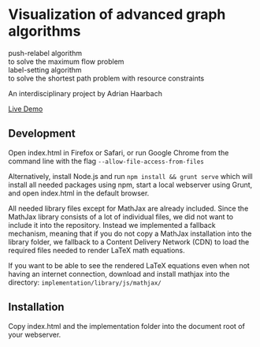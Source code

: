 # Visualization of advanced graph algorithms
push-relabel algorithm  
to solve the maximum flow problem  
label-setting algorithm  
to solve the shortest path problem with resource constraints  

An interdisciplinary project by Adrian Haarbach

[Live Demo](http://www.adrian-haarbach.de/idp-graph-algorithms/)

## Development
Open index.html in Firefox or Safari, or run Google Chrome from the command line with the flag
`
--allow-file-access-from-files
`

Alternatively, install Node.js and run
`
npm install && grunt serve
`
which will install all needed packages using npm, start a local webserver using Grunt, and open index.html in the default browser.

All needed library files except for MathJax are already included. 
Since the MathJax library consists of a lot of individual files, we did not want to include it into the repository. Instead we implemented a fallback mechanism, meaning that if you do not copy a MathJax installation into the library folder, we fallback to a Content Delivery Network (CDN) to load the required files needed to render LaTeX math equations.

If you want to be able to see the rendered LaTeX equations even when not having an internet connection, download and install mathjax into the directory:
`
implementation/library/js/mathjax/
`

## Installation
Copy index.html and the implementation folder into the document root of your webserver.

